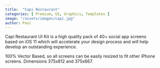 ```yaml
---
title:  "Capi Restaurant"
categories: [ Premium, UI, Graphics, Templates ]
image: "/assets/images/capi.jpg"
author: Paul
---
```

Capi Restaurant UI Kit is a high quality pack of 40+ social app screens based on iOS 11 which will accelerate your design process and will help develop an outstanding experience.

100% Vector Based, so all screens can be easily resized to fit other iPhone screens. Dimensions 375x812 and 375x667.